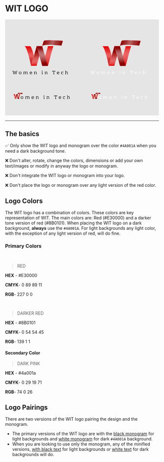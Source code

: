 # WIT LOGO

![alt WIT Logo](./WIT-screeshot.png)

---

## The basics

✅ Only show the WIT logo and monogram over the color `#4A001A` when you need a dark background tone.

❌ Don't alter, rotate, change the colors, dimensions or add your own text/images or modify in anyway the logo or monogram.

❌ Don't integrate the WIT logo or monogram into your logo.

❌ Don't place the logo or monogram over any light version of the red color.

## Logo Colors

The WIT logo has a combination of colors. These colors are key representation of WIT. The main colors are: Red (#E30000) and a darker tone version of red (#8B0101). When placing the WIT logo on a dark background, **always** use the `#4A001A`. For light backgrounds any light color, with the exception of any light version of red, will do fine.

### Primary Colors

<br/>

> RED

**HEX** - #E30000

**CMYK**- 0 89 89 11

**RGB**- 227 0 0

<br />

> DARKER RED

**HEX** - #8B0101

**CMYK**- 0 54 54 45

**RGB**- 139 1 1

#### Secondary Color

> DARK PINK

**HEX** - #4a001a

**CMYK**- 0 29 19 71

**RGB**- 74 0 26

## Logo Pairings

There are two versions of the WIT logo pairing the design and the monogram.

- The primary versions of the WIT logo are with the [black monogram](./WITblkText..svg) for light backgrounds and [white monogram](./WITwhtText.svg) for dark `#4A001A` background.
- When you are looking to use only the monogram, any of the minified versions, [with black text](./WITminBlkText.svg) for light backgrounds or [white text](./WITminWhtText.svg) for dark backgrounds will do.
